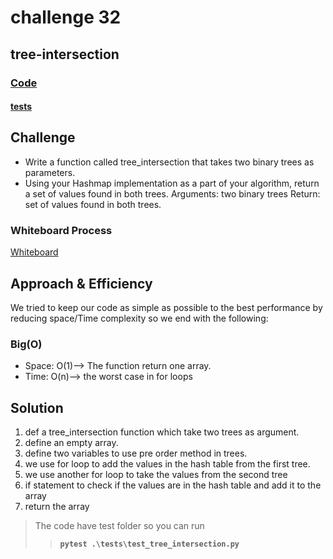 # challenge 32

## tree-intersection

### [Code](./tree_intersection.py)

#### [tests](../tests/test_tree_intersection.py)

## Challenge  

- Write a function called tree_intersection that takes two binary trees as parameters.
- Using your Hashmap implementation as a part of your algorithm, return a set of values found in both trees.
Arguments: two binary trees
Return: set of values found in both trees.

### Whiteboard Process

[Whiteboard](./laast1.png)

## Approach & Efficiency

We tried to keep our code as simple as possible to the best performance by reducing space/Time complexity
so we end with the following:

### Big(O)

- Space: O(1)--> The function return one array.
- Time: O(n)--> the worst case in for loops

## Solution

1. def a  tree_intersection function which take two trees as argument.
2. define an empty array.
3. define two variables to use pre order method in trees.
4. we use for loop to add the values in the hash table from the first tree.
5. we use another for loop to take the values from the second tree
6. if statement to check if the values are in the hash table and add it to the array
7. return the array

>The code have test folder so you can run
> >**`pytest .\tests\test_tree_intersection.py`**
